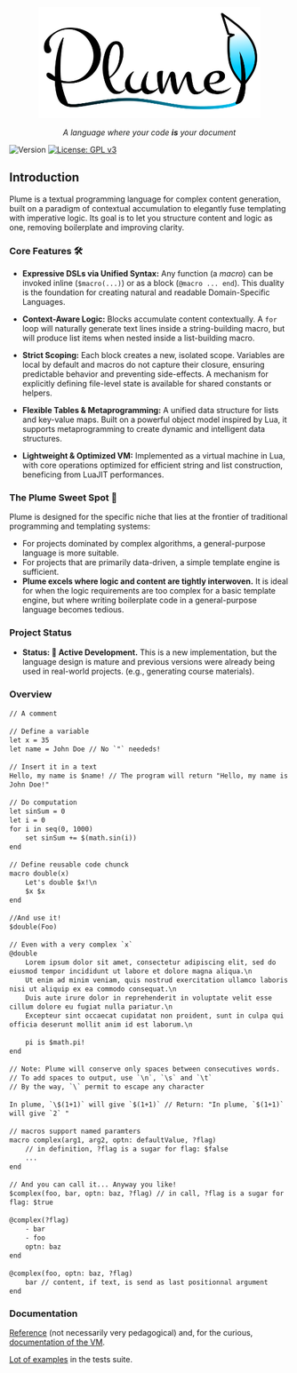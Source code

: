 <p align="center">
    <img src="plume_logo.svg" width="400" height="200">

<p align="center"><i>
    A language where your code <b>is</b> your document
</i></p>

![Version](https://img.shields.io/badge/version-0.52-blue.svg) [![License: GPL v3](https://img.shields.io/badge/License-GPLv3-blue.svg)](https://www.gnu.org/licenses/gpl-3.0)

## Introduction


Plume is a textual programming language for complex content generation, built on a paradigm of contextual accumulation to elegantly fuse templating with imperative logic. Its goal is to let you structure content and logic as one, removing boilerplate and improving clarity.

### Core Features 🛠️

*   **Expressive DSLs via Unified Syntax:** Any function (a *macro*) can be invoked inline (`$macro(...)`) or as a block (`@macro ... end`). This duality is the foundation for creating natural and readable Domain-Specific Languages.

*   **Context-Aware Logic:** Blocks accumulate content contextually. A `for` loop will naturally generate text lines inside a string-building macro, but will produce list items when nested inside a list-building macro.

*   **Strict Scoping:** Each block creates a new, isolated scope. Variables are local by default and macros do not capture their closure, ensuring predictable behavior and preventing side-effects. A mechanism for explicitly defining file-level state is available for shared constants or helpers.

*   **Flexible Tables & Metaprogramming:** A unified data structure for lists and key-value maps. Built on a powerful object model inspired by Lua, it supports metaprogramming to create dynamic and intelligent data structures.

*   **Lightweight & Optimized VM:** Implemented as a virtual machine in Lua, with core operations optimized for efficient string and list construction, beneficing from LuaJIT performances.

### The Plume Sweet Spot 🎯

Plume is designed for the specific niche that lies at the frontier of traditional programming and templating systems:

*   For projects dominated by complex algorithms, a general-purpose language is more suitable.
*   For projects that are primarily data-driven, a simple template engine is sufficient.
*   **Plume excels where logic and content are tightly interwoven.** It is ideal for when the logic requirements are too complex for a basic template engine, but where writing boilerplate code in a general-purpose language becomes tedious.

### Project Status

*   **Status: 🌱 Active Development.** This is a new implementation, but the language design is mature and previous versions were already being used in real-world projects. (e.g., generating course materials).

### Overview

```
// A comment

// Define a variable
let x = 35
let name = John Doe // No `"` neededs!

// Insert it in a text
Hello, my name is $name! // The program will return "Hello, my name is John Doe!"

// Do computation
let sinSum = 0
let i = 0
for i in seq(0, 1000)
    set sinSum += $(math.sin(i))
end

// Define reusable code chunck
macro double(x)
    Let's double $x!\n
    $x $x
end

//And use it!
$double(Foo)

// Even with a very complex `x`
@double
    Lorem ipsum dolor sit amet, consectetur adipiscing elit, sed do eiusmod tempor incididunt ut labore et dolore magna aliqua.\n
    Ut enim ad minim veniam, quis nostrud exercitation ullamco laboris nisi ut aliquip ex ea commodo consequat.\n
    Duis aute irure dolor in reprehenderit in voluptate velit esse cillum dolore eu fugiat nulla pariatur.\n
    Excepteur sint occaecat cupidatat non proident, sunt in culpa qui officia deserunt mollit anim id est laborum.\n

    pi is $math.pi!
end

// Note: Plume will conserve only spaces between consecutives words.
// To add spaces to output, use `\n`, `\s` and `\t`
// By the way, `\` permit to escape any character

In plume, `\$(1+1)` will give `$(1+1)` // Return: "In plume, `$(1+1)` will give `2` "

// macros support named paramters
macro complex(arg1, arg2, optn: defaultValue, ?flag) 
    // in definition, ?flag is a sugar for flag: $false
    ...
end

// And you can call it... Anyway you like!
$complex(foo, bar, optn: baz, ?flag) // in call, ?flag is a sugar for flag: $true

@complex(?flag)
    - bar
    - foo
    optn: baz
end

@complex(foo, optn: baz, ?flag)
    bar // content, if text, is send as last positionnal argument
end
```

### Documentation

[Reference](doc/doc.md) (not necessarily very pedagogical) and, for the curious, [documentation of the VM](doc/vm.md).

[Lot of examples](https://html-preview.github.io/?url=https://github.com/ErwanBarbedor/PlumeScript/blob/v0.52/tests/report.html) in the tests suite.